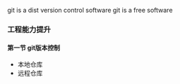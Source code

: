 git is a dist version control software
git is a free software

### 工程能力提升
#### 第一节 git版本控制
+ 本地仓库
+ 远程仓库
